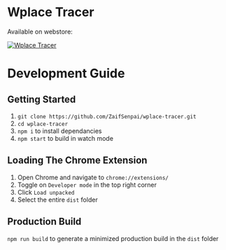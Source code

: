 
# Wplace Tracer

Available on webstore:

[![Wplace Tracer](https://img.shields.io/badge/Wplace%20Tracer-8A2BE2?logo=googlechrome&logoColor=ffffff)](https://chromewebstore.google.com/detail/efkjkoigpkglbkknnfcbdmfipbcdopao)

# Development Guide

## Getting Started

1. `git clone https://github.com/ZaifSenpai/wplace-tracer.git`
2. `cd wplace-tracer`
3. `npm i` to install dependancies
4. `npm start` to build in watch mode

## Loading The Chrome Extension

1. Open Chrome and navigate to `chrome://extensions/`
2. Toggle on `Developer mode` in the top right corner
3. Click `Load unpacked`
4. Select the entire `dist` folder

## Production Build

`npm run build` to generate a minimized production build in the `dist` folder

